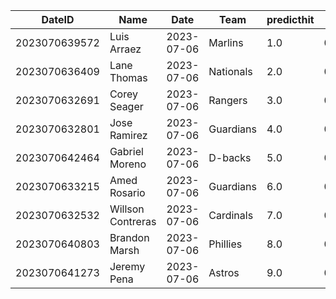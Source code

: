 DateID         |  Name               |  Date        |  Team       |  predicthit  |  predicthitproba     |  hitbool  |  Last7DaysAVG  |  Last15DaysAVG  |  Last30DaysAVG
---------------|---------------------|--------------|-------------|--------------|----------------------|-----------|----------------|-----------------|---------------
2023070639572  |  Luis Arraez        |  2023-07-06  |  Marlins    |  1.0         |  0.6171754587390552  |  False    |  0.259         |  0.321          |  0.355
2023070636409  |  Lane Thomas        |  2023-07-06  |  Nationals  |  2.0         |  0.6066138792966763  |  False    |  0.375         |  0.368          |  0.358
2023070632691  |  Corey Seager       |  2023-07-06  |  Rangers    |  3.0         |  0.6028500376136179  |  False    |  0.435         |  0.314          |  0.358
2023070632801  |  Jose Ramirez       |  2023-07-06  |  Guardians  |  4.0         |  0.600671048400965   |  False    |  0.16          |  0.286          |  0.34
2023070642464  |  Gabriel Moreno     |  2023-07-06  |  D-backs    |  5.0         |  0.5971724108316183  |  False    |  0.625         |  0.304          |  0.241
2023070633215  |  Amed Rosario       |  2023-07-06  |  Guardians  |  6.0         |  0.5957449535905954  |  False    |  0.303         |  0.267          |  0.336
2023070632532  |  Willson Contreras  |  2023-07-06  |  Cardinals  |  7.0         |  0.5954772567620774  |  False    |  0.529         |  0.389          |  0.314
2023070640803  |  Brandon Marsh      |  2023-07-06  |  Phillies   |  8.0         |  0.595159135505916   |  False    |  0.182         |  0.342          |  0.278
2023070641273  |  Jeremy Pena        |  2023-07-06  |  Astros     |  9.0         |  0.594978369921326   |  False    |  0.5           |  0.29           |  0.268
